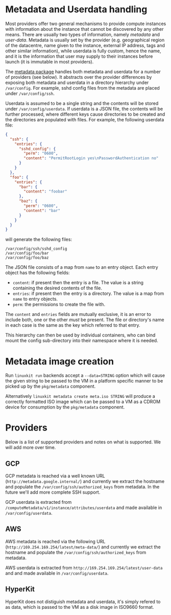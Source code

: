 # Metadata and Userdata handling

Most providers offer two general mechanisms to provide compute instances
with information about the instance that cannot be discovered by any other
means. There are usually two types of information, namely _metadata_ and
_user-data_.  Metadata is usually set by the provider (e.g. geographical
region of the datacentre, name given to the instance, external IP address,
tags and other similar information), while userdata is fully custom,
hence the name, and it is the information that user may supply to their
instances before launch (it is immutable in most providers).

The [metadata package](../pkg/metadata/) handles both metadata and
userdata for a number of providers (see below).  It abstracts over
the provider differences by exposing both metadata and userdata in
a directory hierarchy under `/var/config`.  For example, sshd config
files from the metadata are placed under `/var/config/ssh`.

Userdata is assumed to be a single string and the contents will be
stored under `/var/config/userdata`.  If userdata is a JSON file, the
contents will be further processed, where different keys cause
directories to be created and the directories are populated with files.
For example, the following userdata file:
```JSON
{
  "ssh": {
    "entries": {
      "sshd_config": {
        "perm": "0600",
        "content": "PermitRootLogin yes\nPasswordAuthentication no"
      }
    }
  },
  "foo": {
    "entries": {
      "bar": {
        "content": "foobar"
      },
      "baz": {
        "perm": "0600",
        "content": "bar"
      }
    }
  }
}
```
will generate the following files:
```
/var/config/ssh/sshd_config
/var/config/foo/bar
/var/config/foo/baz
```

The JSON file consists of a map from `name` to an entry object. Each entry object has the following fields:
- `content`: if present then the entry is a file. The value is a string containing the desired contents of the file.
- `entries`: if present then the entry is a directory. The value is a map from `name` to entry objects.
- `perm`: the permissions to create the file with.

The `content` and `entries` fields are mutually exclusive, it is an error to include both, 
one or the other _must_ be present. 
The file or directory's name in each case is the same as the key which referred to that entry.
 
This hierarchy can then be used by individual containers, who can bind
mount the config sub-directory into their namespace where it is
needed.

# Metadata image creation

Run `linuxkit run` backends accept a `--data=STRING` option which will
cause the given string to be passed to the VM in a platform specific
manner to be picked up by the `pkg/metadata` component.

Alternatively `linuxkit metadata create meta.iso STRING` will produce
a correctly formatted ISO image which can be passed to a VM as a CDROM
device for consumption by the `pkg/metadata` component.

# Providers

Below is a list of supported providers and notes on what is supported. We will add more over time.


## GCP

GCP metadata is reached via a well known URL
(`http://metadata.google.internal/`) and currently
we extract the hostname and populate the
`/var/config/ssh/authorized_keys` from metadata. In the future we'll
add more complete SSH support.

GCP userdata is extracted from `/computeMetadata/v1/instance/attributes/userdata`
and made available in `/var/config/userdata`.

## AWS

AWS metadata is reached via the following URL
(`http://169.254.169.254/latest/meta-data/`) and currently we extract the
hostname and populate the `/var/config/ssh/authorized_keys` from metadata.

AWS userdata is extracted from `http://169.254.169.254/latest/user-data` and
and made available in `/var/config/userdata`.


## HyperKit

HyperKit does not distiguish metadata and userdata, it's simply
refered to as data, which is passed to the VM as a disk image
in ISO9660 format.
